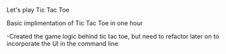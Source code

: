 Let's play Tic Tac Toe 

Basic implimentation of Tic Tac Toe in one hour

-Created the game logic behind tic tac toe, but need to refactor later on to incorporate the UI in the command line

